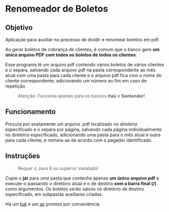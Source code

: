 # Renomeador de Boletos

## Objetivo
Aplicação para auxiliar no processo de dividir e renomear boletos em pdf.

Ao gerar boletos de cobrança de clientes, é comum que o banco gere **um único arquivo PDF com todos os boletos de todos 
os clientes**.

Esse programa lê um arquivo pdf contendo vários boletos de vários clientes e o separa, salvando cada arquivo pdf na pasta
correspondente ao mês atual com uma pasta para cada cliente e o arquivo pdf fica com o nome do cliente correspondente, 
adicionando um número ao fim em caso de repetição.

> Atenção: Funciona apenas para os bancos **Itaú** e **Santander**!

## Funcionamento
Procura por exatamente um arquivo .pdf localizado no diretório especificado e o separa por página, salvando cada página
 individualmente no diretório especificado, adicionando uma pasta para o mês atual e outra para cada cliente, e nomeia-as
de acordo com o pagador identificado.

## Instruções
> Requer o Java 8 ou superior instalado!

Copie o **jar** para uma pasta que contenha apenas **um único arquivo pdf** e execute-o passando o diretório atual e o 
de destino **sem a barra final (/)** como argumentos. Os boletos serão salvos no diretório de destino especificado, em 
subpastas auxiliares criadas.  

Há um [bat](src/main/resources/) e um [jar](out/artifacts/Renomeador_de_Boletos_jar) prontos por conveniência.
